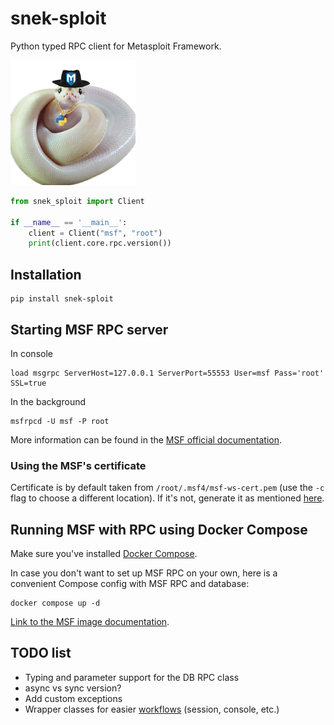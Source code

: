 # snek-sploit
Python typed RPC client for Metasploit Framework.

![](logo.png)

```python
from snek_sploit import Client

if __name__ == '__main__':
    client = Client("msf", "root")
    print(client.core.rpc.version())

```

## Installation

```shell
pip install snek-sploit
```

## Starting MSF RPC server
In console
```shell
load msgrpc ServerHost=127.0.0.1 ServerPort=55553 User=msf Pass='root' SSL=true
```

In the background
```shell
msfrpcd -U msf -P root
```

More information can be found in the [MSF official documentation](https://docs.rapid7.com/metasploit/rpc-api/).

### Using the MSF's certificate
Certificate is by default taken from `/root/.msf4/msf-ws-cert.pem` (use the `-c` flag to choose a different location). If it's not, generate it as mentioned [here](https://github.com/rapid7/metasploit-framework/issues/15569#issuecomment-901158008).

## Running MSF with RPC using Docker Compose
Make sure you've installed [Docker Compose](https://docs.docker.com/compose/install/).

In case you don't want to set up MSF RPC on your own, here is a convenient Compose config with MSF RPC and database:
```shell
docker compose up -d
```

[Link to the MSF image documentation](https://cryton.gitlab-pages.ics.muni.cz/cryton-documentation/latest/docker-settings/#metasploit-framework).

## TODO list
- Typing and parameter support for the DB RPC class
- async vs sync version?
- Add custom exceptions
- Wrapper classes for easier [workflows](https://docs.metasploit.com/docs/using-metasploit/advanced/RPC/how-to-use-metasploit-messagepack-rpc.html#example-workflows) (session, console, etc.)
